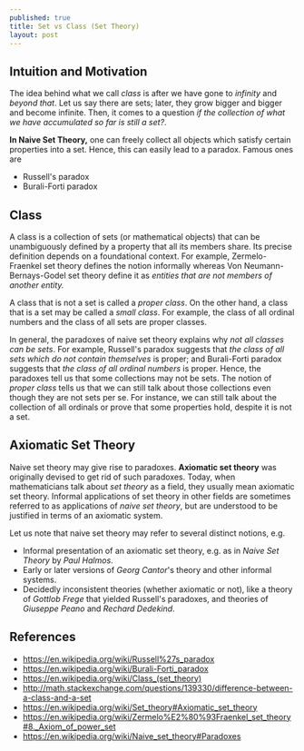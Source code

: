 ```yaml
---
published: true
title: Set vs Class (Set Theory)
layout: post
---
```

## Intuition and Motivation

The idea behind what we call *class* is after we have gone to *infinity* and *beyond that*. 
Let us say there are sets; later, they grow bigger and bigger and become infinite. Then, 
it comes to a question *if the collection of what we have accumulated so far is still a set?*.

**In Naive Set Theory,** one can freely collect all objects which satisfy certain properties into a set. 
Hence, this can easily lead to a paradox. Famous ones are 

* Russell's paradox
* Burali-Forti paradox

## Class

A class is a collection of sets (or mathematical objects) that can be unambiguously defined by a property 
that all its members share. Its precise definition depends on a foundational context. For example, 
Zermelo-Fraenkel set theory defines the notion informally whereas Von Neumann-Bernays-Godel set theory define it 
as *entities that are not members of another entity.* 

A class that is not a set is called a *proper class*. On the other hand, a class that is a set may be called a *small class*. 
For example, the class of all ordinal numbers and the class of all sets are proper classes.

In general, the paradoxes of naive set theory explains why *not all classes can be sets*. For example, 
Russell's paradox suggests that *the class of all sets which do not contain themselves* is proper; and 
Burali-Forti paradox suggests that *the class of all ordinal numbers* is proper. 
Hence, the paradoxes tell us that some collections may not be sets. The notion of *proper class* tells us 
that we can still talk about those collections even though they are not sets per se. 
For instance, we can still talk about the collection of all ordinals or prove that some properties hold, 
despite it is not a set.

## Axiomatic Set Theory

Naive set theory may give rise to paradoxes. **Axiomatic set theory** was originally devised to get rid of 
such paradoxes. Today, when mathematicians talk about *set theory* as a field, they usually mean axiomatic set theory. 
Informal applications of set theory in other fields are sometimes referred to as applications of *naive set theory*, but 
are understood to be justified in terms of an axiomatic system. 

Let us note that naive set theory may refer to several distinct notions, e.g.

* Informal presentation of an axiomatic set theory, e.g. as in *Naive Set Theory* by *Paul Halmos*.
* Early or later versions of *Georg Cantor*'s theory and other informal systems.
* Decidedly inconsistent theories (whether axiomatic or not), like a theory of *Gottlob Frege* that yielded 
Russell's paradoxes, and theories of *Giuseppe Peano* and *Rechard Dedekind*.

## References
* <https://en.wikipedia.org/wiki/Russell%27s_paradox>
* <https://en.wikipedia.org/wiki/Burali-Forti_paradox>
* <https://en.wikipedia.org/wiki/Class_(set_theory)>
* <http://math.stackexchange.com/questions/139330/difference-between-a-class-and-a-set>
* <https://en.wikipedia.org/wiki/Set_theory#Axiomatic_set_theory>
* <https://en.wikipedia.org/wiki/Zermelo%E2%80%93Fraenkel_set_theory#8._Axiom_of_power_set>
* <https://en.wikipedia.org/wiki/Naive_set_theory#Paradoxes>